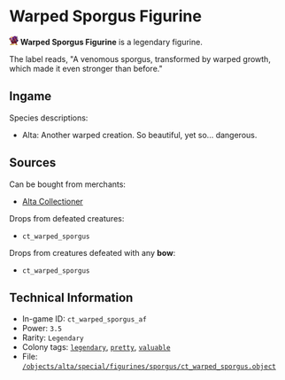 # Warped Sporgus Figurine

<img src="https://raw.githubusercontent.com/Ceterai/Enternia/main/objects/alta/special/figurines/sporgus/ct_warped_sporgus.png" alt="Warped Sporgus Figurine icon" loading="lazy" height=16px width="auto" /> **Warped Sporgus Figurine** is a legendary figurine.

The label reads, "A venomous sporgus, transformed by warped growth, which made it even stronger than before."

## Ingame

Species descriptions:

- Alta: Another warped creation. So beautiful, yet so... dangerous.

## Sources

Can be bought from merchants:

- [Alta Collectioner](https://ceterai.github.io/MyEnternia/Wiki/AltaCollectioner)

Drops from defeated creatures:

- `ct_warped_sporgus`

Drops from creatures defeated with any **bow**:

- `ct_warped_sporgus`

## Technical Information

- In-game ID: `ct_warped_sporgus_af`
- Power: `3.5`
- Rarity: `Legendary`
- Colony tags: [`legendary`](https://ceterai.github.io/MyEnternia/Wiki/Tags/Legendary), [`pretty`](https://ceterai.github.io/MyEnternia/Wiki/Tags/Pretty), [`valuable`](https://ceterai.github.io/MyEnternia/Wiki/Tags/Valuable)
- File: [`/objects/alta/special/figurines/sporgus/ct_warped_sporgus.object`](https://github.com/Ceterai/Enternia/blob/main/objects/alta/special/figurines/sporgus/ct_warped_sporgus.object)
